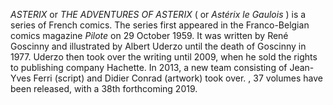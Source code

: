 _ASTERIX_ or _THE ADVENTURES OF ASTERIX_ ( or _Astérix le Gaulois_ ) is a series of French comics. The series first appeared in the Franco-Belgian comics magazine _Pilote_ on 29 October 1959. It was written by René Goscinny and illustrated by Albert Uderzo until the death of Goscinny in 1977. Uderzo then took over the writing until 2009, when he sold the rights to publishing company Hachette. In 2013, a new team consisting of Jean-Yves Ferri (script) and Didier Conrad (artwork) took over. , 37 volumes have been released, with a 38th forthcoming 2019.
